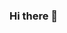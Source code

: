 ### Hi there 👋

<!--
**Ehsan-AMZ/Ehsan-AMZ** is a ✨ _special_ ✨ repository because its `README.md` (this file) appears on your GitHub profile.

About Me

I am a Ph.D. Candidate at Rotterdam School of Management, Erasmus University with research interests in Transportation Systems, Retail Operations, Marketing Analytics and Data Science. Currently, I am working on a project on Demand Management in Last-Mile Delivery Operations under the supervision of dr. Niels Agatz, dr. Luuk Veelenturf, and dr. Robert Rooderkerk.

Research Interests

My primary research interests are in the fields of:

Transportation Systems
Retail Operations
Marketing Analytics
Data Science

Current Project
In delivery and service operations, the service provider and customer must agree on a day or time window for the service. These agreements directly impact the efficiency and effectiveness of the operations, as well as the attractiveness for the customer. In our specific problem customers have a subscription for an at home service with a service provider (e.g. for periodic maintenance). Each period the service provider must agree with its customers when to exactly carry out the service.  As we know the customers subscribed to the service, we want to investigate the use of fixed a-priori routes, to simplify planning both during and after the order intake. Based on these a-priori routes timeslot options can be offered to the customers, without any re-optimization being necessary. We specifically investigate under which circumstances this simpler “milk-man” route approaches perform well in comparison with the more complex dynamic approaches.We investigate two conceptual models for designing a priori routes. In the first, customers select a day and the timeslot will be announced after the day is fully booked. In the second, customers are clustered in the a-priori routes in more detail such that they can chose from different day-timeslot combinations.

Contact Me

If you have any questions or would like to get in touch, you can reach me at aghamohammadzadeh@rsm.nl or through my LinkedIn profile at https://www.linkedin.com/in/ehsan-a-mohammadzadeh/. Thank you for visiting my page!

